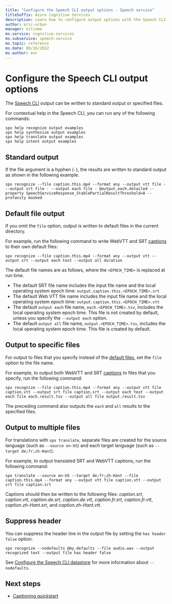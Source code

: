 ```yaml
---
title: "Configure the Speech CLI output options - Speech service"
titleSuffix: Azure Cognitive Services
description: Learn how to configure output options with the Speech CLI.
author: eric-urban
manager: nitinme
ms.service: cognitive-services
ms.subservice: speech-service
ms.topic: reference
ms.date: 09/16/2022
ms.author: eur
---
```


# Configure the Speech CLI output options 

The [Speech CLI](spx-basics.md) output can be written to standard output or specified files. 

For contextual help in the Speech CLI, you can run any of the following commands:

```console
spx help recognize output examples
spx help synthesize output examples
spx help translate output examples
spx help intent output examples
```

## Standard output

If the file argument is a hyphen (`-`), the results are written to standard output as shown in the following example. 

```console
spx recognize --file caption.this.mp4 --format any --output vtt file - --output srt file - --output each file - @output.each.detailed --property SpeechServiceResponse_StablePartialResultThreshold=0 --profanity masked
```

## Default file output

If you omit the `file` option, output is written to default files in the current directory. 

For example, run the following command to write WebVTT and SRT [captions](captioning-concepts.md) to their own default files:

```console
spx recognize --file caption.this.mp4 --format any --output vtt --output srt --output each text --output all duration
```

The default file names are as follows, where the `<EPOCH_TIME>` is replaced at run time.
- The default SRT file name includes the input file name and the local operating system epoch time: `output.caption.this.<EPOCH_TIME>.srt`
- The default Web VTT file name includes the input file name and the local operating system epoch time: `output.caption.this.<EPOCH_TIME>.vtt`
- The default `output each` file name, `each.<EPOCH_TIME>.tsv`, includes the local operating system epoch time. This file is not created by default, unless you specify the `--output each` option.
- The default `output all` file name, `output.<EPOCH_TIME>.tsv`, includes the local operating system epoch time. This file is created by default.

## Output to specific files

For output to files that you specify instead of the [default files](#default-file-output), set the `file` option to the file name.

For example, to output both WebVTT and SRT [captions](captioning-concepts.md) to files that you specify, run the following command: 

```console
spx recognize --file caption.this.mp4 --format any --output vtt file caption.vtt --output srt file caption.srt --output each text --output each file each.result.tsv --output all file output.result.tsv
```

The preceding command also outputs the `each` and `all` results to the specified files.

## Output to multiple files

For translations with `spx translate`, separate files are created for the source language (such as `--source en-US`) and each target language (such as `--target de;fr;zh-Hant`).

For example, to output translated SRT and WebVTT captions, run the following command: 

```console
spx translate --source en-US --target de;fr;zh-Hant --file caption.this.mp4 --format any --output vtt file caption.vtt --output srt file caption.srt
```

Captions should then be written to the following files: *caption.srt*, *caption.vtt*, *caption.de.srt*, *caption.de.vtt*, *caption.fr.srt*, *caption.fr.vtt*, *caption.zh-Hant.srt*, and *caption.zh-Hant.vtt*.

## Suppress header

You can suppress the header line in the output file by setting the `has header false` option:

```
spx recognize --nodefaults @my.defaults --file audio.wav --output recognized text --output file has header false
```

See [Configure the Speech CLI datastore](spx-data-store-configuration.md#nodefaults) for more information about `--nodefaults`.

## Next steps 

* [Captioning quickstart](./captioning-quickstart.md)
